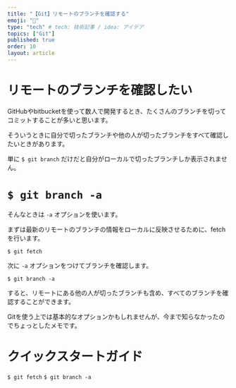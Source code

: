 ```yaml
---
title: "【Git】リモートのブランチを確認する"
emoji: "📑"
type: "tech" # tech: 技術記事 / idea: アイデア
topics: ["Git"]
published: true
order: 10
layout: article
---
```


# リモートのブランチを確認したい
GitHubやbitbucketを使って数人で開発するとき、たくさんのブランチを切ってコミットすることが多いと思います。

そういうときに自分で切ったブランチや他の人が切ったブランチをすべて確認したいときがあります。

単に `$ git branch` だけだと自分がローカルで切ったブランチしか表示されません。


# `$ git branch -a`
そんなときは `-a` オプションを使います。

まずは最新のリモートのブランチの情報をローカルに反映させるために、fetchを行います。

`$ git fetch`

次に `-a` オプションをつけてブランチを確認します。

`$ git branch -a`

すると、リモートにある他の人が切ったブランチも含め、すべてのブランチを確認することができます。

Gitを使う上では基本的なオプションかもしれませんが、今まで知らなかったのでちょっとしたメモです。

# クイックスタートガイド
`$ git fetch`
`$ git branch -a`
